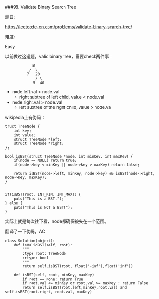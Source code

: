 ###98. Validate Binary Search Tree

题目:

<https://leetcode-cn.com/problems/validate-binary-search-tree/>


难度:

Easy


以前做过这道题，valid binary tree，需要check两件事：


```
   			10
   		   /  \
   		  7   20
   		      / \ 
   		     5  40 
```


- node.left.val < node.val
	- right subtree of left child, value < node.val
- node.right.val > node.val
	- left subtree of the right child, value > node.val


wikipedia上有伪码：

```
truct TreeNode {
    int key;
    int value;
    struct TreeNode *left;
    struct TreeNode *right;
};

bool isBST(struct TreeNode *node, int minKey, int maxKey) {
    if(node == NULL) return true;
    if(node->key < minKey || node->key > maxKey) return false;
    
    return isBST(node->left, minKey, node->key) && isBST(node->right, node->key, maxKey);
}


if(isBST(root, INT_MIN, INT_MAX)) {
    puts("This is a BST.");
} else {
    puts("This is NOT a BST!");
}
```

实际上就是每次往下看，node都确保被夹在一个范围。

翻译了一下伪码，AC


```
class Solution(object):
    def isValidBST(self, root):
        """
        :type root: TreeNode
        :rtype: bool
        """
        return self.isBST(root, float('-inf'),float('inf'))
            
    def isBST(self, root, minKey, maxKey):
        if root == None: return True
        if root.val <= minKey or root.val >= maxKey : return False
        return self.isBST(root.left,minKey,root.val) and self.isBST(root.right, root.val, maxKey)
```
